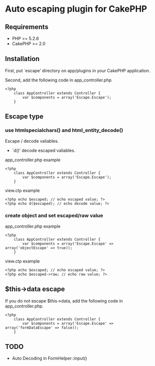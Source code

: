 # Auto escaping plugin for CakePHP #

## Requirements ##

* PHP >= 5.2.6
* CakePHP >= 2.0

## Installation ##

First, put `escape’ directory on app/plugins in your CakePHP application.

Second, add the following code in app_controller.php

    <?php
        class AppController extends Controller {
            var $components = array('Escape.Escape');
        }

## Escape type ##

### use htmlspecialchars() and html_entity_decode() ###

Escape / decode valiables.

* `d()' decode escaped valiables.

app_controller.php example

    <?php
        class AppController extends Controller {
            var $components = array('Escape.Escape');
        }

view.ctp example

    <?php echo $escaped; // echo escaped value; ?>
    <?php echo d($escaped); // echo decode value; ?>  

### create object and set escaped/raw value ###

app_controller.php example

    <?php
        class AppController extends Controller {
            var $components = array('Escape.Escape' => array('objectEscape' => true));
        }

view.ctp example

    <?php echo $escaped; // echo escaped value; ?>
    <?php echo $escaped->raw; // echo raw value; ?>  

## $this->data escape ##

If you do not escape $this->data, add the following code in app_controller.php.

    <?php
        class AppController extends Controller {
            var $components = array('Escape.Escape' => array('formDataEscape' => false));
        }

## TODO ##

* Auto Decoding in FormHelper::input()
